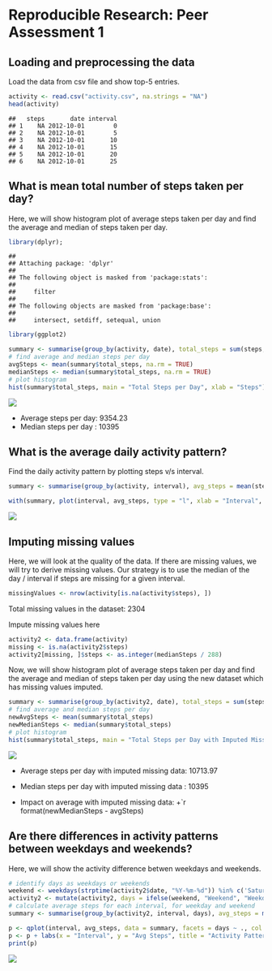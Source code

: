 # Reproducible Research: Peer Assessment 1


## Loading and preprocessing the data
Load the data from csv file and show top-5 entries.


```r
activity <- read.csv("activity.csv", na.strings = "NA")
head(activity)
```

```
##   steps       date interval
## 1    NA 2012-10-01        0
## 2    NA 2012-10-01        5
## 3    NA 2012-10-01       10
## 4    NA 2012-10-01       15
## 5    NA 2012-10-01       20
## 6    NA 2012-10-01       25
```


## What is mean total number of steps taken per day?
Here, we will show histogram plot of average steps taken per day and find the average and median of steps taken per day.


```r
library(dplyr);
```

```
## 
## Attaching package: 'dplyr'
## 
## The following object is masked from 'package:stats':
## 
##     filter
## 
## The following objects are masked from 'package:base':
## 
##     intersect, setdiff, setequal, union
```

```r
library(ggplot2)

summary <- summarise(group_by(activity, date), total_steps = sum(steps, na.rm = TRUE))
# find average and median steps per day
avgSteps <- mean(summary$total_steps, na.rm = TRUE)
medianSteps <- median(summary$total_steps, na.rm = TRUE)
# plot histogram
hist(summary$total_steps, main = "Total Steps per Day", xlab = "Steps")
```

![](PA1_template_files/figure-html/unnamed-chunk-2-1.png) 

+ Average steps per day: 9354.23
+ Median steps per day : 10395


## What is the average daily activity pattern?
Find the daily activity pattern by plotting steps v/s interval. 

```r
summary <- summarise(group_by(activity, interval), avg_steps = mean(steps, na.rm = TRUE))

with(summary, plot(interval, avg_steps, type = "l", xlab = "Interval", ylab = "Avg Steps", main = "Daily Activity Pattern"))
```

![](PA1_template_files/figure-html/unnamed-chunk-3-1.png) 

## Imputing missing values
Here, we will look at the quality of the data. 
If there are missing values, we will try to derive missing values.
Our strategy is to use the median of the day / interval if steps are missing for a given interval.


```r
missingValues <- nrow(activity[is.na(activity$steps), ])
```
Total missing values in the dataset: 2304

Impute missing values here

```r
activity2 <- data.frame(activity)
missing <- is.na(activity2$steps)
activity2[missing, ]$steps <- as.integer(medianSteps / 288)
```

Now, we will show histogram plot of average steps taken per day and find the average and median of steps taken per day using the new dataset which has missing values imputed.


```r
summary <- summarise(group_by(activity2, date), total_steps = sum(steps))
# find average and median steps per day
newAvgSteps <- mean(summary$total_steps)
newMedianSteps <- median(summary$total_steps)
# plot histogram
hist(summary$total_steps, main = "Total Steps per Day with Imputed Missing Data", xlab = "Steps")
```

![](PA1_template_files/figure-html/unnamed-chunk-6-1.png) 

+ Average steps per day with imputed missing data: 10713.97
+ Median steps per day with imputed missing data : 10395

+ Impact on average with imputed missing data: +`r format(newMedianSteps - avgSteps)



## Are there differences in activity patterns between weekdays and weekends?
Here, we will show the activity difference betwen weekdays and weekends.

```r
# identify days as weekdays or weekends
weekend <- weekdays(strptime(activity2$date, "%Y-%m-%d")) %in% c('Saturday', 'Sunday')
activity2 <- mutate(activity2, days = ifelse(weekend, "Weekend", "Weekday"))
# calculate average steps for each interval, for weekday and weekend  
summary <- summarise(group_by(activity2, interval, days), avg_steps = mean(steps))  

p <- qplot(interval, avg_steps, data = summary, facets = days ~ ., col = days, geom = "line")
p <- p + labs(x = "Interval", y = "Avg Steps", title = "Activity Pattern Weekday v/s Weekend")
print(p)
```

![](PA1_template_files/figure-html/unnamed-chunk-7-1.png) 


